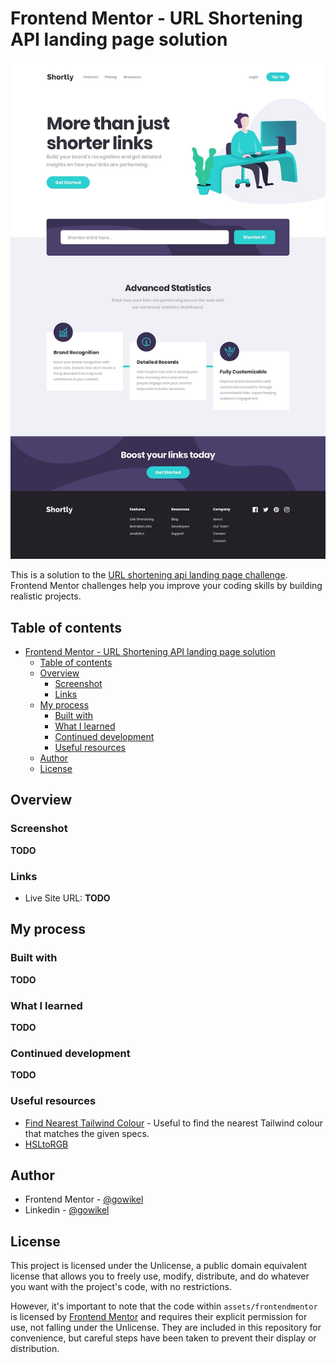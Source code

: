 # Frontend Mentor - URL Shortening API landing page solution

![Project Image](./assets/img/landing.jpg)

This is a solution to the [URL shortening api landing page challenge](https://www.frontendmentor.io/challenges/url-shortening-api-landing-page-2ce3ob-G). Frontend Mentor challenges help you improve your coding skills by building realistic projects.

## Table of contents

- [Frontend Mentor - URL Shortening API landing page solution](#frontend-mentor---url-shortening-api-landing-page-solution)
  - [Table of contents](#table-of-contents)
  - [Overview](#overview)
    - [Screenshot](#screenshot)
    - [Links](#links)
  - [My process](#my-process)
    - [Built with](#built-with)
    - [What I learned](#what-i-learned)
    - [Continued development](#continued-development)
    - [Useful resources](#useful-resources)
  - [Author](#author)
  - [License](#license)

## Overview

### Screenshot

**TODO**

### Links

- Live Site URL: **TODO**

## My process

### Built with

**TODO**


### What I learned

**TODO**

### Continued development

**TODO**

### Useful resources

- [Find Nearest Tailwind Colour](https://find-nearest-tailwind-colour.netlify.app/) - Useful to find the nearest Tailwind colour that matches the given specs.
- [HSLtoRGB](https://colordesigner.io/convert/hsltorgb)

## Author

- Frontend Mentor - [@gowikel](https://www.frontendmentor.io/profile/gowikel)
- Linkedin - [@gowikel](https://www.linkedin.com/in/gowikel/)


## License

This project is licensed under the Unlicense, a public domain equivalent license that allows you to freely use, modify, distribute, and do whatever you want with the project's code, with no restrictions.

However, it's important to note that the code within `assets/frontendmentor` is licensed by [Frontend Mentor](https://www.frontendmentor.io/) and requires their explicit permission for use, not falling under the Unlicense. They are included in this repository for convenience, but careful steps have been taken to prevent their display or distribution.

